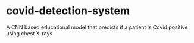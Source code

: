 # covid-detection-system
A CNN based educational model that predicts if a patient is Covid positive using chest X-rays
